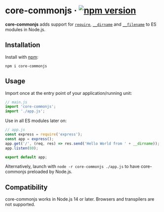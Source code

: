 # core-commonjs · [![npm version][npm badge]][npm URL]

**core-commonjs** adds support for [`require`](https://nodejs.org/api/modules.html#requireid), [`__dirname`](https://nodejs.org/api/modules.html#__dirname) and [`__filename`](https://nodejs.org/api/modules.html#__filename) to ES modules in Node.js.

## Installation

Install with [npm](https://docs.npmjs.com/about-npm):
```shell
npm i core-commonjs
```

## Usage

Import once at the entry point of your application/running unit:

```js
// main.js
import 'core-commonjs';
import './app.js';
```

Use in all ES modules later on:

```js
// app.js
const express = require('express');
const app = express();
app.get('/', (req, res) => res.send('Hello World from ' + __dirname));
app.listen(80);

export default app;
```

Alternatively, launch with `node -r core-commonjs ./app.js` to have core-commonjs preloaded by Node.js.

## Compatibility

core-commonjs works in Node.js 14 or later. Browsers and transpilers are not supported.

[npm badge]: https://badge.fury.io/js/core-commonjs.svg
[npm URL]: https://www.npmjs.com/package/core-commonjs
